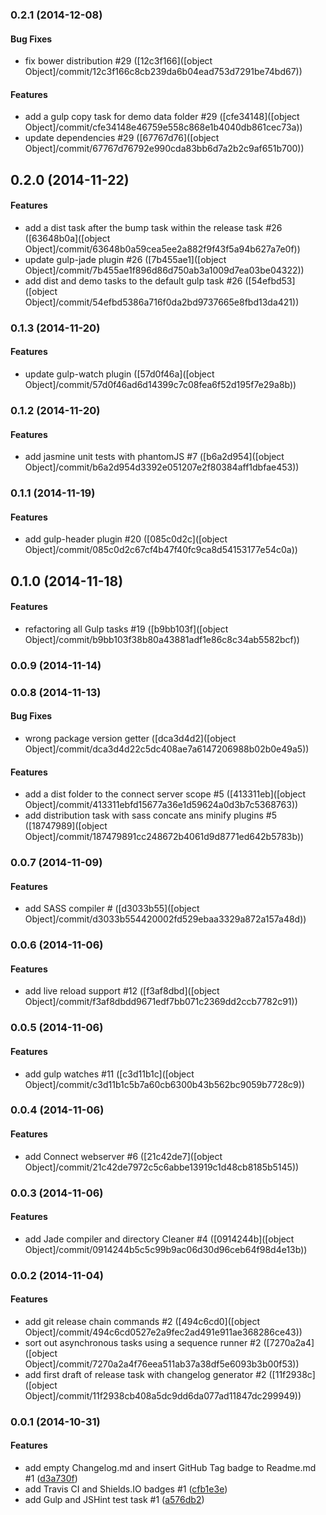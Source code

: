 ### 0.2.1 (2014-12-08)


#### Bug Fixes

* fix bower distribution #29 ([12c3f166]([object Object]/commit/12c3f166c8cb239da6b04ead753d7291be74bd67))


#### Features

* add a gulp copy task for demo data folder #29 ([cfe34148]([object Object]/commit/cfe34148e46759e558c868e1b4040db861cec73a))
* update dependencies #29 ([67767d76]([object Object]/commit/67767d76792e990cda83bb6d7a2b2c9af651b700))


## 0.2.0 (2014-11-22)


#### Features

* add a dist task after the bump task within the release task #26 ([63648b0a]([object Object]/commit/63648b0a59cea5ee2a882f9f43f5a94b627a7e0f))
* update gulp-jade plugin #26 ([7b455ae1]([object Object]/commit/7b455ae1f896d86d750ab3a1009d7ea03be04322))
* add dist and demo tasks to the default gulp task #26 ([54efbd53]([object Object]/commit/54efbd5386a716f0da2bd9737665e8fbd13da421))


### 0.1.3 (2014-11-20)


#### Features

* update gulp-watch plugin ([57d0f46a]([object Object]/commit/57d0f46ad6d14399c7c08fea6f52d195f7e29a8b))


### 0.1.2 (2014-11-20)


#### Features

* add jasmine unit tests with phantomJS #7 ([b6a2d954]([object Object]/commit/b6a2d954d3392e051207e2f80384aff1dbfae453))


### 0.1.1 (2014-11-19)


#### Features

* add gulp-header plugin #20 ([085c0d2c]([object Object]/commit/085c0d2c67cf4b47f40fc9ca8d54153177e54c0a))


## 0.1.0 (2014-11-18)


#### Features

* refactoring all Gulp tasks #19 ([b9bb103f]([object Object]/commit/b9bb103f38b80a43881adf1e86c8c34ab5582bcf))


### 0.0.9 (2014-11-14)


### 0.0.8 (2014-11-13)


#### Bug Fixes

* wrong package version getter ([dca3d4d2]([object Object]/commit/dca3d4d22c5dc408ae7a6147206988b02b0e49a5))


#### Features

* add a dist folder to the connect server scope #5 ([413311eb]([object Object]/commit/413311ebfd15677a36e1d59624a0d3b7c5368763))
* add distribution task with sass concate ans minify plugins #5 ([18747989]([object Object]/commit/187479891cc248672b4061d9d8771ed642b5783b))


### 0.0.7 (2014-11-09)


#### Features

* add SASS compiler # ([d3033b55]([object Object]/commit/d3033b554420002fd529ebaa3329a872a157a48d))


### 0.0.6 (2014-11-06)


#### Features

* add live reload support #12 ([f3af8dbd]([object Object]/commit/f3af8dbdd9671edf7bb071c2369dd2ccb7782c91))


### 0.0.5 (2014-11-06)


#### Features

* add gulp watches #11 ([c3d11b1c]([object Object]/commit/c3d11b1c5b7a60cb6300b43b562bc9059b7728c9))


### 0.0.4 (2014-11-06)


#### Features

* add Connect webserver #6 ([21c42de7]([object Object]/commit/21c42de7972c5c6abbe13919c1d48cb8185b5145))


### 0.0.3 (2014-11-06)


#### Features

* add Jade compiler and directory Cleaner #4 ([0914244b]([object Object]/commit/0914244b5c5c99b9ac06d30d96ceb64f98d4e13b))


### 0.0.2 (2014-11-04)


#### Features

* add git release chain commands #2 ([494c6cd0]([object Object]/commit/494c6cd0527e2a9fec2ad491e911ae368286ce43))
* sort out asynchronous tasks using a sequence runner #2 ([7270a2a4]([object Object]/commit/7270a2a4f76eea511ab37a38df5e6093b3b00f53))
* add first draft of release task with changelog generator #2 ([11f2938c]([object Object]/commit/11f2938cb408a5dc9dd6da077ad11847dc299949))


### 0.0.1 (2014-10-31)


#### Features

* add empty Changelog.md and insert GitHub Tag badge to Readme.md #1 ([d3a730f](git@github.com:martinjezek/fatb/commit/d3a730f6bf6fd3fe1ec819d9dff7092a417a6ad9))
* add Travis CI and Shields.IO badges #1 ([cfb1e3e](git@github.com:martinjezek/fatb/commit/cfb1e3e4037810d4cb09037a0e1e5f8ee91a3773))
* add Gulp and JSHint test task #1 ([a576db2](git@github.com:martinjezek/fatb/commit/a576db29efd3c108a47431eb7edd7e095caa6a36))
